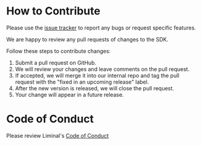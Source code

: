 # How to Contribute

Please use the [issue tracker](/../../issues)
to report any bugs or request specific features.

We are happy to review any pull requests of changes to the SDK.

Follow these steps to contribute changes:

1. Submit a pull request on GitHub.
2. We will review your changes and leave comments on the pull request.
3. If accepted, we will merge it into our internal repo and tag the pull request with the "fixed in an upcoming release" label.
4. After the new version is released, we will close the pull request.
5. Your change will appear in a future release.

# Code of Conduct

Please review Liminal's [Code of Conduct](./CODE_OF_CONDUCT)
